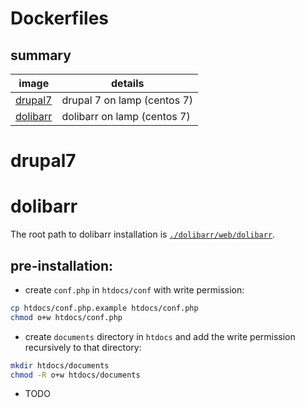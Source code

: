 # Dockerfiles


## summary

| image                  | details                     |
|------------------------|-----------------------------|
| [drupal7](./drupal7)   | drupal 7 on lamp (centos 7) |
| [dolibarr](./dolibarr) | dolibarr on lamp (centos 7) |



# drupal7

# dolibarr

The root path to dolibarr installation is
[`./dolibarr/web/dolibarr`](./dolibarr/web/dolibarr).

## pre-installation:

* create `conf.php` in `htdocs/conf` with write permission:

```bash
cp htdocs/conf.php.example htdocs/conf.php
chmod o+w htdocs/conf.php
```

* create `documents` directory in `htdocs` and add the write
permission recursively to that directory:


``` bash
mkdir htdocs/documents
chmod -R o+w htdocs/documents
```

* TODO
